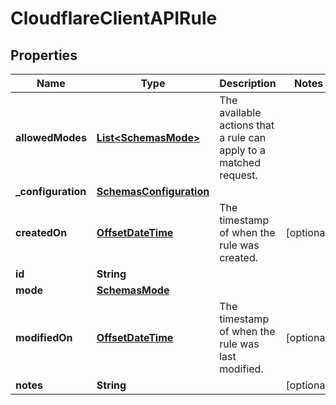 # CloudflareClientAPIRule

## Properties
Name | Type | Description | Notes
------------ | ------------- | ------------- | -------------
**allowedModes** | [**List&lt;SchemasMode&gt;**](SchemasMode.md) | The available actions that a rule can apply to a matched request. | 
**_configuration** | [**SchemasConfiguration**](SchemasConfiguration.md) |  | 
**createdOn** | [**OffsetDateTime**](OffsetDateTime.md) | The timestamp of when the rule was created. |  [optional]
**id** | **String** |  | 
**mode** | [**SchemasMode**](SchemasMode.md) |  | 
**modifiedOn** | [**OffsetDateTime**](OffsetDateTime.md) | The timestamp of when the rule was last modified. |  [optional]
**notes** | **String** |  |  [optional]
